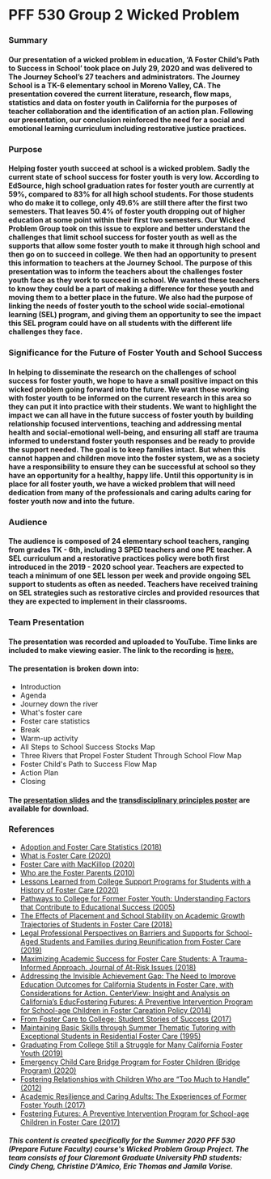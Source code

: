 # **PFF 530 Group 2 Wicked Problem**

### Summary

#### Our presentation of a wicked problem in education, ‘A Foster Child’s Path to Success in School’ took place on July 29, 2020 and was delivered to The Journey School’s 27 teachers and administrators. The Journey School is a TK-6 elementary school in Moreno Valley, CA. The presentation covered the current literature, research, flow maps, statistics and data on foster youth in California for the purposes of teacher collaboration and the identification of an action plan. Following our presentation, our conclusion reinforced the need for a social and emotional learning curriculum including restorative justice practices.

### Purpose

#### Helping foster youth succeed at school is a wicked problem.  Sadly the current state of school success for foster youth is very low.  According to EdSource, high school graduation rates for foster youth are currently at 59%, compared to 83% for all high school students.  For those students who do make it to college, only 49.6% are still there after the first two semesters.  That leaves 50.4% of foster youth dropping out of higher education at some point within their first two semesters.  Our Wicked Problem Group took on this issue to explore and better understand the challenges that limit school success for foster youth as well as the supports that allow some foster youth to make it through high school and then go on to succeed in college.  We then had an opportunity to present this information to teachers at the Journey School. The purpose of this presentation was to inform the teachers about the challenges foster youth face as they work to succeed in school.  We wanted these teachers to know they could be a part of making a difference for these youth and moving them to a better place in the future.  We also had the purpose of linking the needs of foster youth to the school wide social-emotional learning (SEL) program, and giving them an opportunity to see the impact this SEL program could have on all students with the different life challenges they face.  

### Significance for the Future of Foster Youth and School Success

#### In helping to disseminate the research on the challenges of school success for foster youth, we hope to have a small positive impact on this wicked problem going forward into the future.  We want those working with foster youth to be informed on the current research in this area so they can put it into practice with their students.  We want to highlight the impact we can all have in the future success of foster youth by building relationship focused interventions, teaching and addressing mental health and social-emotional well-being, and ensuring all staff are trauma informed to understand foster youth responses and be ready to provide the support needed.  The goal is to keep families intact.  But when this cannot happen and children move into the foster system, we as a society have a responsibility to ensure they can be successful at school so they have an opportunity for a healthy, happy life.  Until this opportunity is in place for all foster youth, we have a wicked problem that will need dedication from many of the professionals and caring adults caring for foster youth now and into the future.

### Audience

#### The audience is composed of 24 elementary school teachers, ranging from grades TK - 6th, including 3 SPED teachers and one PE teacher. A SEL curriculum and a restorative practices policy were both first introduced in the 2019 - 2020 school year. Teachers are expected to teach a minimum of one SEL lesson per week and provide ongoing SEL support to students as often as needed. Teachers have received training on SEL strategies such as restorative circles and provided resources that they are expected to implement in their classrooms. 

### Team Presentation

#### The presentation was recorded and uploaded to YouTube.  Time links are included to make viewing easier.  The link to the recording is [here.](https://youtu.be/QvB8B-CHNyE)

#### The presentation is broken down into: 
* Introduction
* Agenda
* Journey down the river 
* What's foster care
* Foster care statistics 
* Break 
* Warm-up activity
* All Steps to School Success Stocks Map
* Three Rivers that Propel Foster Student Through School Flow Map
* Foster Child's Path to Success Flow Map 
* Action Plan 
* Closing 

#### The [presentation slides](https://github.com/cinsbox/PFF-530-Wicked-Problem-Group-2/raw/master/WP-PathwayToSuccess.pptx) and the [transdisciplinary principles poster](https://github.com/cinsbox/PFF-530-Wicked-Problem-Group-2/raw/master/TransdisciplinaryPrinciples.pptx) are available for download.  

### References
* [Adoption and Foster Care Statistics (2018)](https://www.acf.hhs.gov/cb/research-data-technology/statistics-research/afcars)
* [What is Foster Care (2020)](https://www.childwelfare.gov/topics/outofhome/foster-care/)
* [Foster Care with MacKillop (2020)](https://slideplayer.com/slide/9413628/)
* [Who are the Foster Parents (2010)](https://www.slideshare.net/sstewart1081/mgd-120-foster-care-ppt)
* [Lessons Learned from College Support Programs for Students with a History of Foster Care (2020)](https://www.tandfonline.com/doi/full/10.1080/19496591.2019.1644117)
* [Pathways to College for Former Foster Youth: Understanding Factors that Contribute to Educational Success (2005)](https://eric.ed.gov/?id=EJ739978)
* [The Effects of Placement and School Stability on Academic Growth Trajectories of Students in Foster Care (2018)](https://www.unco.edu/cebs/foster-care-research/pdf/Academic-Growth-Trajectories.pdf)
* [Legal Professional Perspectives on Barriers and Supports for School-Aged Students and Families during Reunification from Foster Care (2019)](https://ideas.repec.org/a/eee/cysrev/v107y2019ics0190740919305365.html)
* [Maximizing Academic Success for Foster Care Students: A Trauma-Informed Approach. Journal of At-Risk Issues (2018)](https://eric.ed.gov/?id=EJ1148240)
* [Addressing the Invisible Achievement Gap: The Need to Improve Education Outcomes for California Students in Foster Care, with Considerations for Action. CenterView: Insight and Analysis on California’s EducFostering Futures: A Preventive Intervention Program for School-age Children in Foster Careation Policy (2014)](https://eric.ed.gov/?id=ED559637)
* [From Foster Care to College: Student Stories of Success (2017)](https://scholarworks.uark.edu/cgi/viewcontent.cgi?article=3975&context=etd)
* [Maintaining Basic Skills through Summer Thematic Tutoring with Exceptional Students in Residential Foster Care (1995)](https://files.eric.ed.gov/fulltext/ED393223.pdf)
* [Graduating From College Still a Struggle for Many California Foster Youth (2019)](https://edsource.org/2019/despite-enrollment-growth-graduating-from-college-still-a-struggle-for-many-california-foster-youth/613969)
* [Emergency Child Care Bridge Program for Foster Children (Bridge Program) (2020)](https://www.cdss.ca.gov/inforesources/calworks-child-care/ecc-bridge-program)
* [Fostering Relationships with Children Who are “Too Much to Handle” (2012)](https://www.tandfonline.com/doi/full/10.1080/15289168.2012.735191?casa_token=cZ4k-tS0tGwAAAAA%3A_fzRgs4hkKnxAMnsoDIolrIAv9ub_ZruF2A4t9eewkUlqq3ETd3yK0eFicw53cgZwMSJ1RaD-mFBm3w)
* [Academic Resilience and Caring Adults: The Experiences of Former Foster Youth (2017)](https://www.sciencedirect.com/science/article/pii/S0190740917300622?casa_token=noPG6B1cjdkAAAAA:EjzXGWeQE_y_DKHIYjOz39LmSzinUY2UVtn8BR6qUIC8SuRWrLT10k0KKTTPRCFfDUtKyiuXmV61)
* [Fostering Futures: A Preventive Intervention Program for School-age Children in Foster Care (2017)](https://journals.sagepub.com/doi/abs/10.1177/1359104507071055?casa_token=39niS_usaHEAAAAA%3AQTVNYTv2yq1f8-Ww8XmHMXCGsCeR6QWEk-af55e73AV1JDJhBRnAaBKKnvGytxjinDIeO_fdRoqsKKQ&)

##### This content is created specifically for the Summer 2020 PFF 530 (Prepare Future Faculty) course's Wicked Problem Group Project. The team consists of four Claremont Graduate University PhD students: Cindy Cheng, Christine D'Amico, Eric Thomas and Jamila Vorise.  
